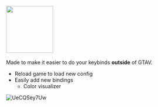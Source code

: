<img src="https://user-images.githubusercontent.com/35222814/157722022-c7cc57e9-d525-405d-8d9e-ae1d478e9017.png" height="128px"/><br></br>
Made to make it easier to do your keybinds **outside** of GTAV.</br>
 - Reload game to load new config
 - Easily add new bindings
   - Color visualizer

![UeCQSey7Uw](https://user-images.githubusercontent.com/35222814/157725252-7742da21-b5db-4f15-b0ee-ba252bf569da.gif)
